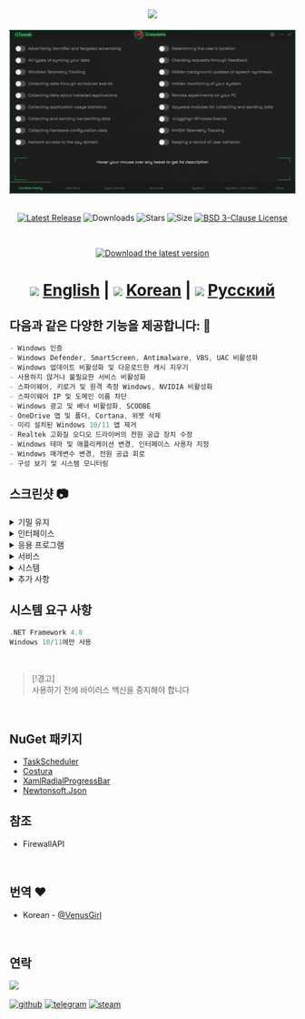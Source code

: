 <div align="center">
<img  src="https://github.com/user-attachments/assets/e63d303a-2d07-4882-8a68-cb43ebbbe7df"/><br/><br/> 

<img src="https://github.com/Greedeks/GTweak/blob/main/.github/Preview.gif"/>
<br/><br/>

[![Latest Release](https://img.shields.io/github/v/release/Greedeks/GTweak?style=for-the-badge&color=16BD72)](https://github.com/Greedeks/GTweak/releases/latest)
![Downloads](https://img.shields.io/github/downloads/Greedeks/GTweak/total.svg?style=for-the-badge&color=%231EB1D2)
![Stars](https://img.shields.io/github/stars/greedeks/gtweak?style=for-the-badge&color=16BD72)
![Size](https://img.shields.io/github/repo-size/greedeks/gtweak?style=for-the-badge&color=%231EB1D2)
[![BSD 3-Clause License](https://img.shields.io/badge/License-BSD%203--Clause-yellow.svg?style=for-the-badge&color=16BD72)](https://github.com/Greedeks/GTweak/blob/main/LICENSE)

<br/>

<a href="https://github.com/Greedeks/GTweak/releases/latest/download/gtweak.exe"><img src="https://github.com/user-attachments/assets/44dc4624-b88c-418d-9f6f-6fa04c2199c0" width="260" height="68" alt="Download the latest version"></a><br/>

<!-- language --> 
 <h1>
<img width="32 height="32" src="https://github.com/user-attachments/assets/3c13dbd0-ad57-4eca-8e11-49c973376172"/> <a href="https://github.com/Greedeks/GTweak/blob/main/README.md">English</a> |  
<img width="32 height="32" src="https://github.com/user-attachments/assets/3c13dbd0-ad57-4eca-8e11-49c973376172"/> <a href="https://github.com/Greedeks/GTweak/blob/main/README-ko.md">Korean</a> |  
   <img width="32 height="32 src="https://github.com/user-attachments/assets/dc6b0130-d81f-4b10-939e-cfe1fa65f2ba"/> <a href="https://github.com/Greedeks/GTweak/blob/main/README-ru.md">Русский</a> 
 </h1>
</div>

<h2> 다음과 같은 다양한 기능을 제공합니다: 🔩</h2>

```c#
- Windows 인증
- Windows Defender, SmartScreen, Antimalware, VBS, UAC 비활성화
- Windows 업데이트 비활성화 및 다운로드한 캐시 지우기
- 사용하지 않거나 불필요한 서비스 비활성화
- 스파이웨어, 키로거 및 원격 측정 Windows, NVIDIA 비활성화
- 스파이웨어 IP 및 도메인 이름 차단
- Windows 광고 및 배너 비활성화, SCOOBE
- OneDrive 앱 및 폴더, Cortana, 위젯 삭제
- 미리 설치된 Windows 10/11 앱 제거
- Realtek 고화질 오디오 드라이버의 전원 공급 장치 수정
- Windows 테마 및 애플리케이션 변경, 인터페이스 사용자 지정
- Windows 매개변수 변경, 전원 공급 회로
- 구성 보기 및 시스템 모니터링
```

<h2> 스크린샷 📷</h2>
<details>
  <summary> 기밀 유지 </summary>
  <img src="https://github.com/Greedeks/GTweak/blob/main/.github/en/Confidentiality.png"/>
</details>
<details>
  <summary> 인터페이스 </summary>
  <img src="https://github.com/Greedeks/GTweak/blob/main/.github/en/Interface.png"/>
</details>
<details>
  <summary> 응용 프로그램 </summary>
  <img src="https://github.com/Greedeks/GTweak/blob/main/.github/en/Applications.png"/>
</details>
<details>
  <summary> 서비스 </summary>
  <img src="https://github.com/Greedeks/GTweak/blob/main/.github/en/Services.png"/>
</details>
<details>
  <summary> 시스템 </summary>
  <img src="https://github.com/Greedeks/GTweak/blob/main/.github/en/System.png"/>
</details>
<details>
  <summary> 추가 사항 </summary>
  <img src="https://github.com/Greedeks/GTweak/blob/main/.github/en/More.png"/>
</details>


<h2> 시스템 요구 사항</h2>

```c++
.NET Framework 4.8
Windows 10/11에만 사용
```
</br>

> [!경고]  
> 사용하기 전에 바이러스 백신을 중지해야 합니다
</br>

## NuGet 패키지
- [TaskScheduler](https://www.nuget.org/packages/TaskScheduler/)
- [Costura](https://github.com/Fody/Costura)
- [XamlRadialProgressBar](https://www.nuget.org/packages/XamlRadialProgressBar)
- [Newtonsoft.Json](https://www.nuget.org/packages/Newtonsoft.Json/13.0.2-beta1)

## 참조
- FirewallAPI

</br>

## 번역 ❤️ 
- Korean - [@VenusGirl](https://github.com/VenusGirl)

</br>

## 연락
<img src="https://avatars.githubusercontent.com/u/82948926?s=400&u=66ddd72b29af1ac8b262281b183da6d191c5a71d&v=4" width="100px;"/>

[![github](https://img.shields.io/badge/Github-gray?style=for-the-badge&logo=github&logoColor=white)](https://github.com/Greedeks)
[![telegram](https://img.shields.io/badge/Telegram-1DA1F2?style=for-the-badge&logo=telegram&logoColor=white)](https://t.me/Greedeks)
[![steam](https://img.shields.io/badge/STEAM-042430?style=for-the-badge&logo=steam&logoColor=white)](https://steamcommunity.com/id/greedeks/)
